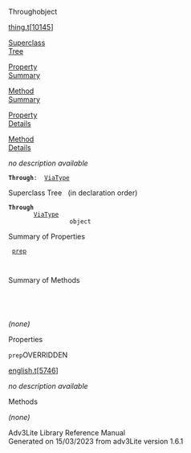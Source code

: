 <span class="title">Through</span><span class="type">object</span>

[thing.t](../file/thing.t.html)\[[10145](../source/thing.t.html#10145)\]

[Superclass  
Tree](#_SuperClassTree_)

[Property  
Summary](#_PropSummary_)

[Method  
Summary](#_MethodSummary_)

[Property  
Details](#_Properties_)

[Method  
Details](#_Methods_)

<div class="fdesc">

*no description available*

**`Through`**` :   `[`ViaType`](../object/ViaType.html)

</div>

<span id="_SuperClassTree_"></span>

<div class="mjhd">

<span class="hdln">Superclass Tree</span>   (in declaration order)

</div>

**`Through`**  
`         `[`ViaType`](../object/ViaType.html)  
`                 object`  
<span id="_PropSummary_"></span>

<div class="mjhd">

<span class="hdln">Summary of Properties</span>  

</div>

` `[`prep`](#prep)`  `

` `

<span id="_MethodSummary_"></span>

<div class="mjhd">

<span class="hdln">Summary of Methods</span>  

</div>

` `

` `

*(none)* <span id="_Properties_"></span>

<div class="mjhd">

<span class="hdln">Properties</span>  

</div>

<span id="prep"></span>

`prep`<span class="rem">OVERRIDDEN</span>

[english.t](../file/english.t.html)\[[5746](../source/english.t.html#5746)\]

<div class="desc">

*no description available*

</div>

<span id="_Methods_"></span>

<div class="mjhd">

<span class="hdln">Methods</span>  

</div>

*(none)*

<div class="ftr">

Adv3Lite Library Reference Manual  
Generated on 15/03/2023 from adv3Lite version 1.6.1

</div>
